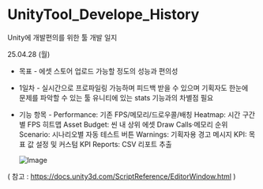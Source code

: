 # UnityTool_Develope_History

Unity에 개발편의를 위한 툴 개발 일지

25.04.28 (월)
- 목표 -
  에셋 스토어 업로드 가능할 정도의 성능과 편의성

- 1일차 -
  실시간으로 프로파일링 가능하며 피드백 받을 수 있으며 기획자도 한눈에 문제를 파악할 수 있는 툴
  유니티에 있는 stats 기능과의 차별점 필요
  
- 기능 항목 -
  Performance: 기존 FPS/메모리/드로우콜/배칭
  Heatmap: 시간 구간별 FPS 히트맵
  Asset Budget: 씬 내 상위 에셋 Draw Calls·메모리 순위
  Scenario: 시나리오별 자동 테스트 버튼
  Warnings: 기획자용 경고 메시지
  KPI: 목표 값 설정 및 커스텀 KPI
  Reports: CSV 리포트 추출
  
  ![Image](https://github.com/user-attachments/assets/237d2645-4673-441d-a397-ad4ed99cf5be)
  
( 참고 : https://docs.unity3d.com/ScriptReference/EditorWindow.html  )
